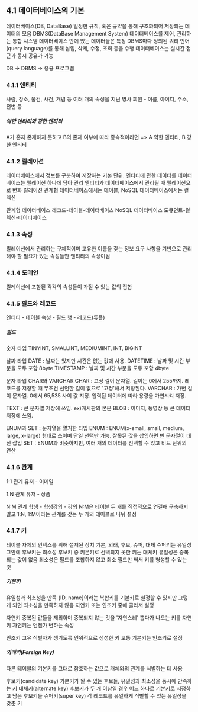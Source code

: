 ## 4.1 데이터베이스의 기본
데이터베이스(DB, DataBase)
일정한 규칙, 혹은 규약을 통해 구조화되어 저장되는 데이터의 모음
DBMS(DataBase Management System) 
데이터베이스를 제어, 관리하는 통합 시스템
데이터베이스 안에 있는 데이터들은 특정 DBMS마다 정의된 쿼리 언어(query language)를 통해 삽입, 삭제, 수정, 조회 등을 수행
데이터베이스는 실시간 접근과 동시 공유가 가능 

DB -> DBMS -> 응용 프로그램


### 4.1.1 엔티티
사람, 장소, 물건, 사건, 개념 등 여러 개의 속성을 지닌 명사
회원 - 이름, 아이디, 주소, 전번 등

##### 약한 엔티티와 강한 엔티티
A가 혼자 존재하지 못하고 B의 존재 여부에 따라 종속적이라면
=> A 약한 엔티티, B 강한 엔티티

### 4.1.2 릴레이션
데이터베이스에서 정보를 구분하여 저장하는 기본 단위.
엔티티에 관한 데이터를 데이터베이스는 릴레이션 하나에 담아 관리
엔티티가 데이터베이스에서 관리될 때 릴레이션으로 변화
릴레이션 관계형 데이터베이스에서는 테이블, NoSQL 데이터베이스에서는 컬렉션

관계형 데이터베이스
레코드-테이블-데이터베이스
NoSQL 데이터베이스 
도큐먼트-컬렉션-데이터베이스

### 4.1.3 속성
릴레이션에서 관리하는 구체적이며 고유한 이름을 갖는 정보
요구 사항을 기반으로 관리해야 할 필요가 있는 속성들만 엔티티의 속성이됨

### 4.1.4 도메인
릴레이션에 포함된 각각의 속성들이 가질 수 있는 값의 집합

### 4.1.5 필드와 레코드
엔티티 - 테이블
속성 - 필드
행 - 레코드(튜플)

##### 필드

숫자 타입
TINYINT, SMALLINT, MEDIUMINT, INT, BIGINT

날짜 타입
DATE : 날짜는 있지만 시간은 없는 값에 사용.
DATETIME : 날짜 및 시간 부분을 모두 포함 8byte
TIMESTAMP : 날짜 및 시간 부분을 모두 포함 4byte

문자 타입
CHAR와 VARCHAR
CHAR : 고정 길이 문자열. 길이는 0에서 255까지. 레코드를 저장할 때 무조건 선언한 길이 앖으로 '고정'해서 저장된다.
VARCHAR : 가변 길이 문자열. 0에서 65,535 사이 값 지정. 입력된 데이터에 따라 용량을 가변시켜 저장.

TEXT : 큰 문자열 저장에 쓰임. ex)게시판의 본문
BLOB : 이미지, 동영상 등 큰 데이터 저장에 쓰임.

ENUM과 SET : 문자열을 열거한 타입
ENUM : ENUM(x-small, small, medium, large, x-large) 형태로 쓰이며 단일 선택만 가능. 잘못된 값을 삽입하면 빈 문자열이 대신 삽입
SET : ENUM과 비슷하지만, 여러 개의 데이터를 선택할 수 있고 비트 단위의 연산

### 4.1.6 관계

1:1 관계
유저 - 이메일

1:N 관계
유저 - 상품

N:M 관계
학생 - 학생강의 - 강의
N:M은 테이블 두 개를 직접적으로 연결해 구축하지 않고 1:N, 1:M이라는 관계를 갖는 두 개의 테이블로 나눠 설정

### 4.1.7 키
테이블 자체의 인덱스를 위해 설저된 장치
기본, 외래, 후보, 슈퍼, 대체
슈퍼키는 유일성
그안에 후보키는 최소성
후보키 중 키본키로 선택되지 못한 키는 대체키
유일성은 중복되는 값이 없음
최소성은 필드를 조합하지 않고 최소 필드만 써서 키를 형성할 수 있는 것

##### 기본키
유일성과 최소성을 만족
{ID, name}이라는 복합키를 기본키로 설정할 수 있지만 그렇게 되면 최소성을 만족하지 않음
자연키 또는 인조키 중에 골라서 설정

자연키
중복된 값들을 제외하며 중복되지 않는 것을 '자연스레' 뽑다가 나오는 키를 자연키
자연키는 언젠가 변하는 속성

인조키
고유 식별자가 생기도록 인위적으로 생성한 키
보통 기본키는 인조키로 설정

##### 외래키(Foreign Key)
다른 테이블의 기본키를 그대로 참조하는 값으로 개체와의 관계를 식별하는 데 사용

후보키(candidate key)
기본키가 될 수 있는 후보들, 유일성과 최소성을 동시에 만족하는 키
대체키(alternate key)
후보키가 두 개 이상일 경우 어느 하나로 기본키로 지정하고 남은 후보키들
슈퍼키(super key)
각 레코드를 유일하게 식별할 수 있는 유일성을 갖춘 키


